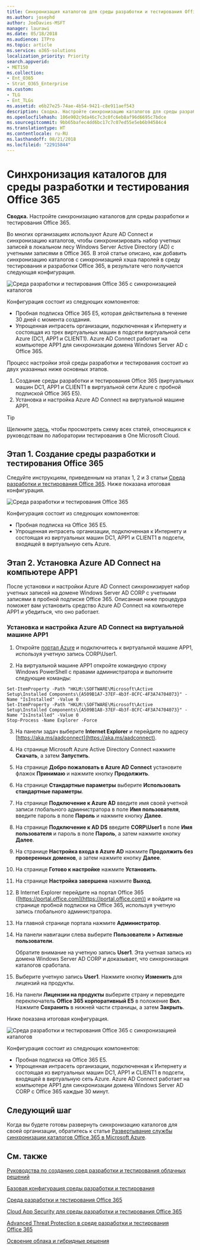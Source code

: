 ```yaml
---
title: Синхронизация каталогов для среды разработки и тестирования Office 365
ms.author: josephd
author: JoeDavies-MSFT
manager: laurawi
ms.date: 05/18/2018
ms.audience: ITPro
ms.topic: article
ms.service: o365-solutions
localization_priority: Priority
search.appverid:
- MET150
ms.collection:
- Ent_O365
- Strat_O365_Enterprise
ms.custom:
- TLG
- Ent_TLGs
ms.assetid: e6b27e25-74ae-4b54-9421-c8e911aef543
description: Сводка. Настройте синхронизацию каталогов для среды разработки и тестирования Office 365.
ms.openlocfilehash: 106e902c9da46c7c3c0fc6eb8af96d6695c7bdce
ms.sourcegitcommit: 9bb65bafec4dd6bc17c7c07ed55e5eb6b94584c4
ms.translationtype: HT
ms.contentlocale: ru-RU
ms.lasthandoff: 08/21/2018
ms.locfileid: "22915844"
---
```

# <a name="directory-synchronization-for-your-office-365-devtest-environment"></a>Синхронизация каталогов для среды разработки и тестирования Office 365

 **Сводка.** Настройте синхронизацию каталогов для среды разработки и тестирования Office 365.
  
Во многих организациях используют Azure AD Connect и синхронизацию каталогов, чтобы синхронизировать набор учетных записей в локальном лесу Windows Server Active Directory (AD) с учетными записями в Office 365. В этой статье описано, как добавить синхронизацию каталогов с синхронизацией хэша паролей в среду тестирования и разработки Office 365, в результате чего получается следующая конфигурация.
  
![Среда разработки и тестирования Office 365 с синхронизацией каталогов](media/be5b37b0-f832-4878-b153-436c31546e21.png)
  
Конфигурация состоит из следующих компонентов: 
  
- Пробная подписка Office 365 E5, которая действительна в течение 30 дней с момента создания.
- Упрощенная интрасеть организации, подключенная к Интернету и состоящая из трех виртуальных машин в подсети виртуальной сети Azure (DC1, APP1 и CLIENT1). Azure AD Connect работает на компьютере APP1 для синхронизации домена Windows Server AD с Office 365.
    
Процесс настройки этой среды разработки и тестирования состоит из двух указанных ниже основных этапов.
  
1. Создание среды разработки и тестирования Office 365 (виртуальных машин DC1, APP1 и CLIENT1 в виртуальной сети Azure с пробной подпиской Office 365 E5).
2. Установка и настройка Azure AD Connect на виртуальной машине APP1.
    
> [!TIP]
> Щелкните [здесь](http://aka.ms/catlgstack), чтобы просмотреть схему всех статей, относящихся к руководствам по лаборатории тестирования в One Microsoft Cloud.
  
## <a name="phase-1-create-an-office-365-devtest-environment"></a>Этап 1. Создание среды разработки и тестирования Office 365

Следуйте инструкциям, приведенным на этапах 1, 2 и 3 статьи [Среда разработки и тестирования Office 365](office-365-dev-test-environment.md). Ниже показана итоговая конфигурация.
  
![Среда разработки и тестирования Office 365](media/48fb91aa-09b0-4020-a496-a8253920c45d.png)
  
Конфигурация состоит из следующих компонентов: 
  
- Пробная подписка на Office 365 E5.
- Упрощенная интрасеть организации, подключенная к Интернету и состоящая из виртуальных машин DC1, APP1 и CLIENT1 в подсети, входящей в виртуальную сеть Azure.
    
## <a name="phase-2-install-azure-ad-connect-on-app1"></a>Этап 2. Установка Azure AD Connect на компьютере APP1

После установки и настройки Azure AD Connect синхронизирует набор учетных записей на домене Windows Server AD CORP с учетными записями в пробной подписке Office 365. Описанная ниже процедура поможет вам установить средство Azure AD Connect на компьютере APP1 и убедиться, что оно работает.
  
### <a name="install-and-configure-azure-ad-connect-on-app1"></a>Установка и настройка Azure AD Connect на виртуальной машине APP1

1. Откройте [портал Azure](https://portal.azure.com) и подключитесь к виртуальной машине APP1, используя учетную запись CORP\\User1.
    
2. На виртуальной машине APP1 откройте командную строку Windows PowerShell с правами администратора и выполните следующие команды:
    
  ```
  Set-ItemProperty -Path "HKLM:\SOFTWARE\Microsoft\Active Setup\Installed Components\{A509B1A7-37EF-4b3f-8CFC-4F3A74704073}" -Name "IsInstalled" -Value 0
Set-ItemProperty -Path "HKLM:\SOFTWARE\Microsoft\Active Setup\Installed Components\{A509B1A8-37EF-4b3f-8CFC-4F3A74704073}" -Name "IsInstalled" -Value 0
Stop-Process -Name Explorer -Force

  ```

3. На панели задач выберите **Internet Explorer** и перейдите по адресу [https://aka.ms/aadconnect](https://aka.ms/aadconnect).
    
4. На странице Microsoft Azure Active Directory Connect нажмите **Скачать**, а затем **Запустить**.
    
5. На странице **Добро пожаловать в Azure AD Connect** установите флажок **Принимаю** и нажмите кнопку **Продолжить**.
    
6. На странице **Стандартные параметры** выберите **Использовать стандартные параметры**.
    
7. На странице **Подключение к Azure AD** введите имя своей учетной записи глобального администратора в поле **Имя пользователя**, введите пароль в поле **Пароль** и нажмите кнопку **Далее**.
    
8. На странице **Подключение к AD DS** введите **CORP\\User1** в поле **Имя пользователя** и пароль в поле **Пароль**, а затем нажмите кнопку **Далее**.
    
9. На странице **Настройка входа в Azure AD** нажмите **Продолжить без проверенных доменов**, а затем нажмите кнопку **Далее**.
    
10. На странице **Готово к настройке** нажмите **Установить**.
    
11. На странице **Настройка завершена** нажмите **Выход**.
    
12. В Internet Explorer перейдите на портал Office 365 ([https://portal.office.com](https://portal.office.com)) и войдите на странице пробной подписки на Office 365, используя учетную запись глобального администратора.
    
13. На главной странице портала нажмите **Администратор**.
    
14. На панели навигации слева выберите **Пользователи > Активные пользователи**.
    
    Обратите внимание на учетную запись **User1**. Эта учетная запись из домена Windows Server AD CORP и доказывает, что синхронизация каталогов сработала.
    
15. Выберите учетную запись **User1**. Нажмите кнопку **Изменить** для лицензий на продукты.
    
16. На панели **Лицензии на продукты** выберите страну и переведите переключатель **Office 365 корпоративный E5** в положение **Вкл.** Нажмите **Сохранить** в нижней части страницы, а затем **Закрыть**.
    
Ниже показана итоговая конфигурация.
  
![Среда разработки и тестирования Office 365 с синхронизацией каталогов](media/be5b37b0-f832-4878-b153-436c31546e21.png)
  
Конфигурация состоит из следующих компонентов: 
  
- Пробная подписка на Office 365 E5.
- Упрощенная интрасеть организации, подключенная к Интернету и состоящая из виртуальных машин DC1, APP1 и CLIENT1 в подсети, входящей в виртуальную сеть Azure. Azure AD Connect работает на компьютере APP1 для синхронизации домена Windows Server AD CORP с Office 365 каждые 30 минут.
    
## <a name="next-step"></a>Следующий шаг

Когда вы будете готовы развернуть синхронизацию каталогов для своей организации, обратитесь к статье [Развертывание службы синхронизации каталогов Office 365 в Microsoft Azure](deploy-office-365-directory-synchronization-dirsync-in-microsoft-azure.md).

## <a name="see-also"></a>См. также

[Руководства по созданию сред разработки и тестирования облачных решений](cloud-adoption-test-lab-guides-tlgs.md)

[Базовая конфигурация среды разработки и тестирования](base-configuration-dev-test-environment.md)

[Среда разработки и тестирования Office 365](office-365-dev-test-environment.md)

[Cloud App Security для среды разработки и тестирования Office 365](cloud-app-security-for-your-office-365-dev-test-environment.md)

[Advanced Threat Protection в среде разработки и тестирования Office 365](advanced-threat-protection-for-your-office-365-dev-test-environment.md)

[Освоение облака и гибридные решения](cloud-adoption-and-hybrid-solutions.md)




